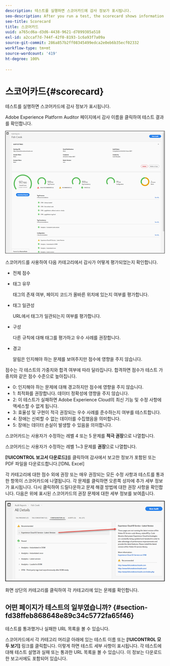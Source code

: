 ```yaml
---
description: 테스트를 실행하면 스코어카드에 감사 정보가 표시됩니다.
seo-description: After you run a test, the scorecard shows information about an audit.
seo-title: Scorecard
title: 스코어카드
uuid: a765cd6a-d3d6-4438-9621-d7899385a518
exl-id: a2ccaf7d-744f-42f0-8193-1c6a93f7a09a
source-git-commit: 286a857b2ff08345499edca2e0eb6b35ecf02332
workflow-type: tm+mt
source-wordcount: '419'
ht-degree: 100%

---
```


# 스코어카드{#scorecard}

테스트를 실행하면 스코어카드에 감사 정보가 표시됩니다.

Adobe Experience Platform Auditor 페이지에서 감사 이름을 클릭하여 테스트 결과를 확인합니다.

![](assets/report.png)

스코어카드를 사용하여 다음 카테고리에서 감사가 어떻게 평가되었는지 확인합니다.

* 전체 점수
* 태그 유무

   태그의 존재 여부, 페이지 코드가 올바른 위치에 있는지 여부를 평가합니다.
* 태그 일관성

   URL에서 태그가 일관되는지 여부를 평가합니다.
* 구성

   다른 규칙에 대해 태그를 평가하고 우수 사례를 권장합니다.
* 경고

   알림은 인지해야 하는 문제를 보여주지만 점수에 영향을 주지 않습니다.

점수는 각 테스트의 가중치와 합격 여부에 따라 달라집니다. 합격하면 점수가 테스트 가중치와 같은 점수 수준으로 높아집니다.

* 0: 인지해야 하는 문제에 대해 경고하지만 점수에 영향을 주지 않습니다.
* 1: 최적화를 권장합니다. 데이터 정확성에 영향을 주지 않습니다.
* 2: 이 테스트가 실패하면 Adobe Experience Cloud의 최신 기능 및 수정 사항에 액세스할 수 없게 됩니다.
* 3: 효율성 및 구현이 적극 권장되는 우수 사례를 준수하는지 여부를 테스트합니다.
* 4: 장애는 신뢰할 수 없는 데이터를 수집했음을 의미합니다.
* 5: 장애는 데이터 손실이 발생할 수 있음을 의미합니다.

스코어카드는 사용자가 수정하는 레벨 4 또는 5 문제를 **적극 권장**&#x200B;으로 나열합니다.

스코어카드는 사용자가 수정하는 레벨 1~3 문제를 **권장**&#x200B;으로 나열합니다.

**[!UICONTROL 보고서 다운로드]**&#x200B;를 클릭하여 감사에서 보고한 정보가 포함된 또는 PDF 파일을 다운로드합니다.[!DNL Excel]

각 카테고리에 대한 점수 외에 권장 또는 매우 권장되는 모든 수정 사항과 테스트를 통과한 항목이 스코어카드에 나열됩니다. 각 문제를 클릭하면 오른쪽 상자에 추가 세부 정보가 표시됩니다. 다시 클릭하여 드릴다운하고 문제 해결 방법에 대한 권장 사항을 확인합니다. 다음은 위에 표시된 스코어카드의 권장 문제에 대한 세부 정보를 보여줍니다.

![](assets/report-issue-details.png)

화면 상단의 카테고리를 클릭하여 각 카테고리에 있는 문제를 확인합니다.

## 어떤 페이지가 테스트의 일부였습니까? {#section-fd38ffeb868648e89c34c5772fa65f46}

테스트를 통과했거나 실패한 URL 목록을 볼 수 있습니다.

스코어카드에서 각 카테고리 머리글 아래에 있는 테스트 이름 또는 **[!UICONTROL 모두 보기]** 링크를 클릭합니다. 이렇게 하면 테스트 세부 사항이 표시됩니다. 각 테스트에 대해 테스트 설명과 실패 또는 통과한 URL 목록을 볼 수 있습니다. 이 정보는 다운로드한 보고서에도 포함되어 있습니다.
